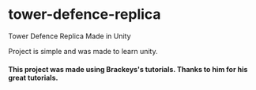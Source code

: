 # tower-defence-replica
Tower Defence Replica Made in Unity

Project is simple and was made to learn unity.


#### This project was made using Brackeys's tutorials. Thanks to him for his great tutorials.



